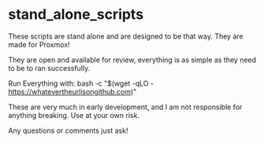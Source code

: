 # stand_alone_scripts

These scripts are stand alone and are designed to be that way.
They are made for Proxmox!

They are open and available for review, everything is as simple as they need to be to ran successfully.

Run Everything with: bash -c "$(wget -qLO - https://whatevertheurlisongithub.com)"

These are very much in early development, and I am not responsible for anything breaking. Use at your own risk.

Any questions or comments just ask!
